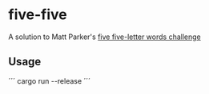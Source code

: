 # five-five
A solution to Matt Parker's [five five-letter words challenge](https://www.youtube.com/watch?v=_-AfhLQfb6w)

## Usage
´´´
cargo run --release
´´´